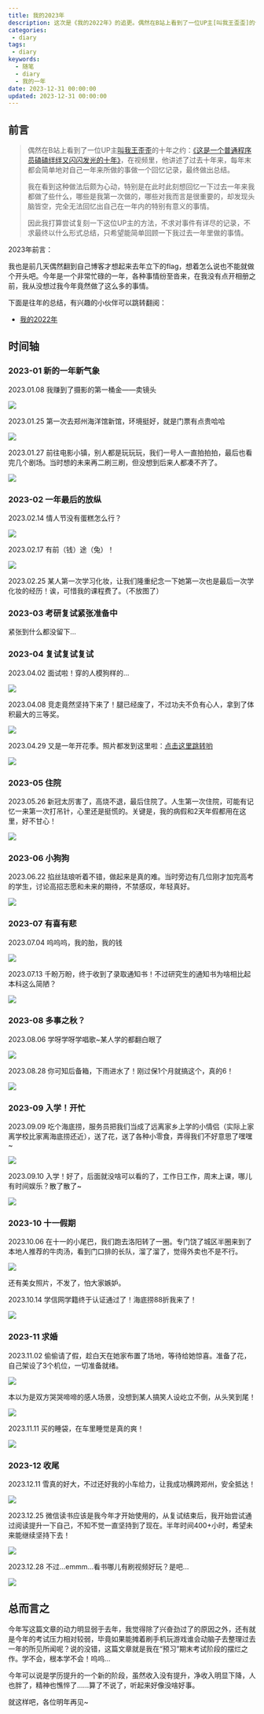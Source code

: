 ```yaml
---
title: 我的2023年
description: 这次是《我的2022年》的追更。偶然在B站上看到了一位UP主[叫我王歪歪]的十年之约：《这是一个普通程序员磕磕绊绊又闪闪发光的十年》，在视频里，他讲述了过去十年来，每年末都会简单地对自己一年来所做的事做一个回忆记录，最终做出总结。我在看到这种做法后颇为心动，特别是在此时此刻想回忆一下过去一年来我都做了些什么，哪些是我第一次做的，哪些对我而言是很重要的，却发现头脑皆空，完全无法回忆出自己在一年内的特别有意义的事情。因此我打算尝试复刻一下这位UP主的方法，不求对事件有详尽的记录，不求最终以什么形式总结，只希望能简单回顾一下我过去一年里做的事情。
categories:
 - diary
tags:
 - diary
keywords:
  - 随笔
  - diary
  - 我的一年
date: 2023-12-31 00:00:00
updated: 2023-12-31 00:00:00
---
```


## 前言

> 偶然在B站上看到了一位UP主[叫我王歪歪](https://space.bilibili.com/10849732)的十年之约：[《这是一个普通程序员磕磕绊绊又闪闪发光的十年》](https://www.bilibili.com/video/BV178411J7jJ/?share_source=copy_web&vd_source=8b1e5c310e9457f045432d2f06f24b20)，在视频里，他讲述了过去十年来，每年末都会简单地对自己一年来所做的事做一个回忆记录，最终做出总结。
>
> 我在看到这种做法后颇为心动，特别是在此时此刻想回忆一下过去一年来我都做了些什么，哪些是我第一次做的，哪些对我而言是很重要的，却发现头脑皆空，完全无法回忆出自己在一年内的特别有意义的事情。
>
> 因此我打算尝试复刻一下这位UP主的方法，不求对事件有详尽的记录，不求最终以什么形式总结，只希望能简单回顾一下我过去一年里做的事情。

2023年前言：

我也是前几天偶然翻到自己博客才想起来去年立下的flag，想着怎么说也不能就做个开头吧。今年是一个非常忙碌的一年，各种事情纷至沓来，在我没有点开相册之前，我从没想过我今年竟然做了这么多的事情。

下面是往年的总结，有兴趣的小伙伴可以跳转翻阅：

- [我的2022年](https://www.zhengqiao.wang/diary/我的2022年.html)

## 时间轴

### 2023-01 新的一年新气象

2023.01.08 我赚到了摄影的第一桶金——卖镜头

![](https://res1.zhengqiao.wang/202312311431087.jpg)

2023.01.25 第一次去郑州海洋馆新馆，环境挺好，就是门票有点贵哈哈

![](https://res1.zhengqiao.wang/202312311431245.jpg)

2023.01.27 前往电影小镇，别人都是玩玩玩，我们一号人一直拍拍拍，最后也看完几个剧场。当时想的未来再二刷三刷，但没想到后来人都凑不齐了。

![](https://res1.zhengqiao.wang/202312311430932.jpg)

### 2023-02 一年最后的放纵

2023.02.14 情人节没有蛋糕怎么行？

![](https://res1.zhengqiao.wang/202312311431647.jpg)

2023.02.17 有前（钱）途（兔）！

![](https://res1.zhengqiao.wang/202312311432608.jpg)

2023.02.25 某人第一次学习化妆，让我们隆重纪念一下她第一次也是最后一次学化妆的经历！诶，可惜我的课程费了。（不放图了）

### 2023-03 考研复试紧张准备中

紧张到什么都没留下...

### 2023-04 复试复试复试

2023.04.02 面试啦！穿的人模狗样的...

![](https://res1.zhengqiao.wang/202312311432259.jpg)

2023.04.08 竞走竟然坚持下来了！腿已经废了，不过功夫不负有心人，拿到了体积最大的三等奖。

![](https://res1.zhengqiao.wang/202312311432343.jpg)

2023.04.29 又是一年开花季。照片都发到这里啦：[点击这里跳转哟](https://www.zhengqiao.wang/gallery/photo_郑州月季公园.html)

![](https://res1.zhengqiao.wang/202304301134434.jpg)

### 2023-05 住院

2023.05.26 新冠太厉害了，高烧不退，最后住院了。人生第一次住院，可能有记忆一来第一次打吊针，心里还是挺慌的。关键是，我的病假和2天年假都用在这里，好不甘心！

![](https://res1.zhengqiao.wang/202312311432491.jpg)

### 2023-06 小狗狗

2023.06.22 掐丝珐琅听着不错，做起来是真的难。当时旁边有几位刚才加完高考的学生，讨论高招志愿和未来的期待，不禁感叹，年轻真好。

![](https://res1.zhengqiao.wang/202312311432314.jpg)

### 2023-07 有喜有悲

2023.07.04 呜呜呜，我的胎，我的钱

![](https://res1.zhengqiao.wang/202312311433818.jpg)

2023.07.13 千盼万盼，终于收到了录取通知书！不过研究生的通知书为啥相比起本科这么简陋？

![](https://res1.zhengqiao.wang/202312311433876.jpg)

### 2023-08 多事之秋？

2023.08.06 学呀学呀学唱歌~某人学的都翻白眼了

![](https://res1.zhengqiao.wang/202312311433531.jpg)

2023.08.28 你可知后备箱，下雨进水了！刚过保1个月就搞这个，真的6！

![](https://res1.zhengqiao.wang/202312311433887.jpg)

### 2023-09 入学！开忙

2023.09.09 吃个海底捞，服务员把我们当成了远离家乡上学的小情侣（实际上家离学校比家离海底捞还近），送了花，送了各种小零食，弄得我们不好意思了嘿嘿~

![](https://res1.zhengqiao.wang/202312311433307.jpg)

2023.09.10 入学！好了，后面就没啥可以看的了，工作日工作，周末上课，哪儿有时间娱乐？散了散了~

![](https://res1.zhengqiao.wang/202312311433799.jpg)

### 2023-10 十一假期

2023.10.06 在十一的小尾巴，我们跑去洛阳转了一圈。专门饶了城区半圈来到了本地人推荐的牛肉汤，看到门口排的长队，溜了溜了，觉得外卖也不是不行。

![](https://res1.zhengqiao.wang/202312311433817.jpg)

还有美女照片，不发了，怕大家嫉妒。

2023.10.14 学信网学籍终于认证通过了！海底捞88折我来了！

![](https://res1.zhengqiao.wang/202312311433104.jpg)

### 2023-11 求婚

2023.11.02 偷偷请了假，趁白天在她家布置了场地，等待给她惊喜。准备了花，自己架设了3个机位，一切准备就绪。

![](https://res1.zhengqiao.wang/202312311434312.jpg)

本以为是双方哭哭啼啼的感人场景，没想到某人搞笑人设屹立不倒，从头笑到尾！

![](https://res1.zhengqiao.wang/202312311434021.jpg)

2023.11.11 买的睡袋，在车里睡觉是真的爽！

![](https://res1.zhengqiao.wang/202312311434125.jpg)

### 2023-12 收尾

2023.12.11 雪真的好大，不过还好我的小车给力，让我成功横跨郑州，安全抵达！

![](https://res1.zhengqiao.wang/202312311434621.jpg)

2023.12.25 微信读书应该是我今年才开始使用的，从复试结束后，我开始尝试通过阅读提升一下自己，不知不觉一直坚持到了现在。半年时间400+小时，希望未来能继续坚持下去！

![](https://res1.zhengqiao.wang/202312311434527.jpg)

2023.12.28 不过...emmm...看书哪儿有刷视频好玩？是吧...

![](https://res1.zhengqiao.wang/202312311434507.jpg)

## 总而言之

今年写这篇文章的动力明显弱于去年，我觉得除了兴奋劲过了的原因之外，还有就是今年的考试压力相对较弱，毕竟如果能摊着刷手机玩游戏谁会动脑子去整理过去一年的所见所闻呢？说的没错，这篇文章就是我在“预习”期末考试阶段的摆烂之作。学不会，根本学不会！呜呜...

今年可以说是学历提升的一个新的阶段，虽然收入没有提升，净收入明显下降，人也胖了，精神也憔悴了......算了不说了，听起来好像没啥好事。

就这样吧，各位明年再见~
